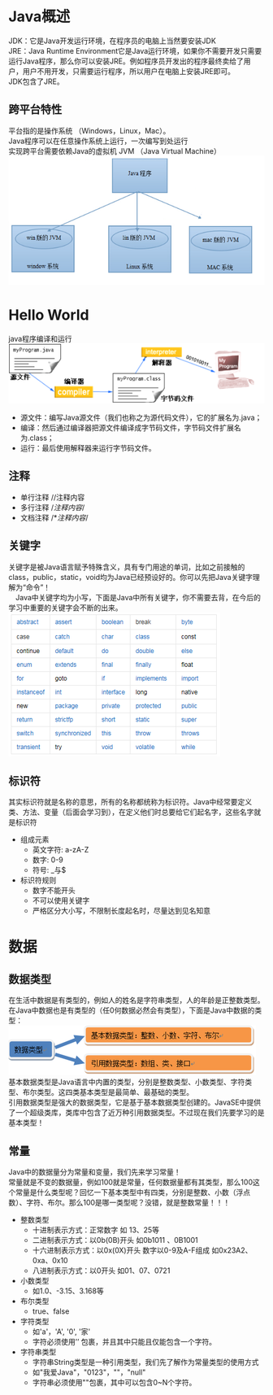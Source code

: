 # Java概述
  JDK：它是Java开发运行环境，在程序员的电脑上当然要安装JDK  
  JRE：Java Runtime Environment它是Java运行环境，如果你不需要开发只需要运行Java程序，那么你可以安装JRE。例如程序员开发出的程序最终卖给了用户，用户不用开发，只需要运行程序，所以用户在电脑上安装JRE即可。  
  JDK包含了JRE。  
## 跨平台特性
  平台指的是操作系统 （Windows，Linux，Mac）。  
  Java程序可以在任意操作系统上运行，一次编写到处运行  
  实现跨平台需要依赖Java的虚拟机 JVM （Java Virtual Machine）  
  ![text](https://github.com/AcherLi/Java/blob/master/img/doc0101.png?raw=true)  
# Hello World
  java程序编译和运行
  ![text](https://github.com/AcherLi/Java/blob/master/img/doc0102.png?raw=true)  
  * 源文件：编写Java源文件（我们也称之为源代码文件），它的扩展名为.java；
  * 编译：然后通过编译器把源文件编译成字节码文件，字节码文件扩展名为.class；
  * 运行：最后使用解释器来运行字节码文件。
## 注释
  * 单行注释    //注释内容
  * 多行注释    /*注释内容*/
  * 文档注释		/**注释内容*/
## 关键字
  关键字是被Java语言赋予特殊含义，具有专门用途的单词，比如之前接触的class，public，static，void均为Java已经预设好的。你可以先把Java关键字理解为“命令”！  
　Java中关键字均为小写，下面是Java中所有关键字，你不需要去背，在今后的学习中重要的关键字会不断的出来。  
  ![text](https://github.com/AcherLi/Java/blob/master/img/doc0103.png?raw=true)  
## 标识符
  其实标识符就是名称的意思，所有的名称都统称为标识符。Java中经常要定义类、方法、变量（后面会学习到），在定义他们时总要给它们起名字，这些名字就是标识符  
  * 组成元素
    + 英文字符: a-zA-Z
    + 数字: 0-9
    + 符号: _与$
  * 标识符规则
    + 数字不能开头
    + 不可以使用关键字
    + 严格区分大小写，不限制长度起名时，尽量达到见名知意
# 数据
## 数据类型
  在生活中数据是有类型的，例如人的姓名是字符串类型，人的年龄是正整数类型。在Java中数据也是有类型的（任0何数据必然会有类型），下面是Java中数据的类型：  
  ![text](https://github.com/AcherLi/Java/blob/master/img/doc0104.png?raw=true)  
  基本数据类型是Java语言中内置的类型，分别是整数类型、小数类型、字符类型、布尔类型。这四类基本类型是最简单、最基础的类型。  
  引用数据类型是强大的数据类型，它是基于基本数据类型创建的。JavaSE中提供了一个超级类库，类库中包含了近万种引用数据类型。不过现在我们先要学习的是基本类型！  
## 常量
  Java中的数据量分为常量和变量，我们先来学习常量！  
  常量就是不变的数据量，例如100就是常量，任何数据量都有其类型，那么100这个常量是什么类型呢？回忆一下基本类型中有四类，分别是整数、小数（浮点数）、字符、布尔。那么100是哪一类型呢？没错，就是整数常量！！！  
  * 整数类型
    + 十进制表示方式：正常数字   如 13、25等
    + 二进制表示方式：以0b(0B)开头    如0b1011 、0B1001 
    + 十六进制表示方式：以0x(0X)开头   数字以0-9及A-F组成  如0x23A2、0xa、0x10 
    + 八进制表示方式：以0开头   如01、07、0721
  * 小数类型
    + 如1.0、-3.15、3.168等
  * 布尔类型
    + true、false
  * 字符类型
    + 如'a'，'A', '0', '家'
    + 字符必须使用’’ 包裹，并且其中只能且仅能包含一个字符。
  * 字符串类型
    + 字符串String类型是一种引用类型，我们先了解作为常量类型的使用方式
    + 如"我爱Java"，"0123"，""，"null"
    + 字符串必须使用""包裹，其中可以包含0~N个字符。
    